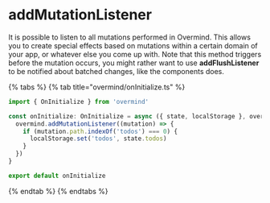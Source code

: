 # addMutationListener

It is possible to listen to all mutations performed in Overmind. This allows you to create special effects based on mutations within a certain domain of your app, or whatever else you come up with. Note that this method triggers before the mutation occurs, you might rather want to use **addFlushListener** to be notified about batched changes, like the components does.

{% tabs %}
{% tab title="overmind/onInitialize.ts" %}
```typescript
import { OnInitialize } from 'overmind'

const onInitialize: OnInitialize = async ({ state, localStorage }, overmind) => {
  overmind.addMutationListener((mutation) => {
    if (mutation.path.indexOf('todos') === 0) {
      localStorage.set('todos', state.todos)
    }
  })
}

export default onInitialize
```
{% endtab %}
{% endtabs %}

